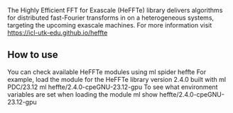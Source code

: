 The Highly Efficient FFT for Exascale (HeFFTe) library delivers algorithms for distributed fast-Fourier transforms in on a heterogeneous systems, targeting the upcoming exascale machines. For more information visit https://icl-utk-edu.github.io/heffte

## How to use

You can check available HeFFTe modules using
ml spider heffte
For example, load the module for the HeFFTe library version 2.4.0
built with
ml PDC/23.12
ml heffte/2.4.0-cpeGNU-23.12-gpu
To see what environment variables are set when loading the module
ml show heffte/2.4.0-cpeGNU-23.12-gpu
